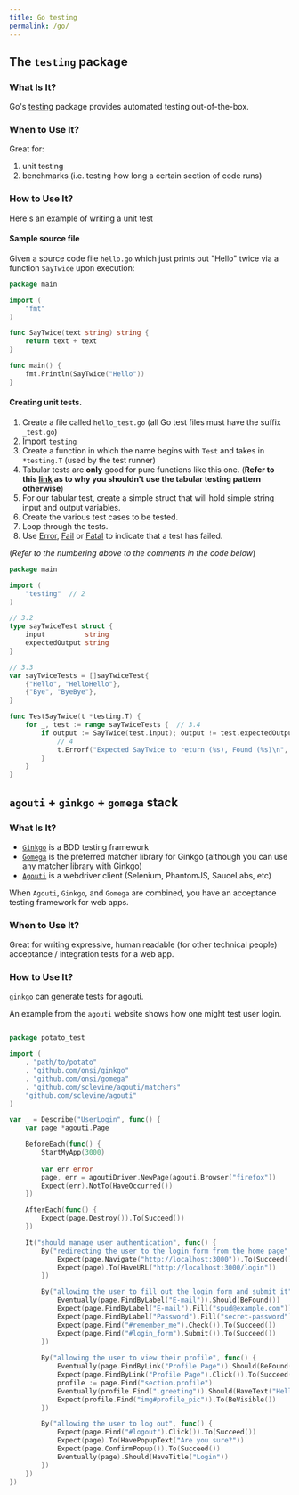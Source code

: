 ```yaml
---
title: Go testing
permalink: /go/
---
```


## The `testing` package

### What Is It?
Go's [testing](https://golang.org/pkg/testing/) package provides automated testing out-of-the-box.

### When to Use It?
Great for:

1. unit testing
2. benchmarks (i.e. testing how long a certain section of code runs)

### How to Use It?

Here's an example of writing a unit test

#### Sample source file
Given a source code file `hello.go` which just prints out "Hello" twice via a function `SayTwice` upon execution:

```go
package main

import (
	"fmt"
)

func SayTwice(text string) string {
	return text + text
}

func main() {
	fmt.Println(SayTwice("Hello"))
}
```

#### Creating unit tests.
1. Create a file called `hello_test.go` (all Go test files must have the suffix `_test.go`)
2. Import `testing`
3. Create a function in which the name begins with `Test` and takes in `*testing.T` (used by the test runner)
  1. Tabular tests are **only** good for pure functions like this one. (**Refer to this [link](https://pages.18f.gov/automated-testing-playbook/principles-practices-idioms/#avoid-data-driven-tests) as to why you shouldn't use the tabular testing pattern otherwise**)
  2. For our tabular test, create a simple struct that will hold simple string input and output variables.
  3. Create the various test cases to be tested.
  4. Loop through the tests.
4. Use [Error](https://golang.org/pkg/testing/#T.Error), [Fail](https://golang.org/pkg/testing/#T.Fail) or [Fatal](https://golang.org/pkg/testing/#T.Fatal) to indicate that a test has failed.

(_Refer to the numbering above to the comments in the code below_)

```go
package main

import (
	"testing"  // 2
)

// 3.2
type sayTwiceTest struct {
	input          string
	expectedOutput string
}

// 3.3
var sayTwiceTests = []sayTwiceTest{
	{"Hello", "HelloHello"},
	{"Bye", "ByeBye"},
}

func TestSayTwice(t *testing.T) {
	for _, test := range sayTwiceTests {  // 3.4
		if output := SayTwice(test.input); output != test.expectedOutput {
			// 4
			t.Errorf("Expected SayTwice to return (%s), Found (%s)\n", test.expectedOutput, output)
		}
	}
}
```

## `agouti` + `ginkgo` + `gomega` stack


### What Is It?
* [`Ginkgo`](http://onsi.github.io/ginkgo/) is a BDD testing framework
* [`Gomega`](http://onsi.github.io/gomega/) is the preferred matcher library for Ginkgo (although you can use any matcher library with Ginkgo)
* [`Agouti`](http://agouti.org/) is a webdriver client (Selenium, PhantomJS, SauceLabs, etc)

When `Agouti`, `Ginkgo`, and `Gomega` are combined, you have an acceptance testing framework for web apps.

### When to Use It?
Great for writing expressive, human readable (for other technical people) acceptance / integration tests for a web app.

### How to Use It?
`ginkgo` can generate tests for agouti.

An example from the `agouti` website shows how one might test user login.

```go

package potato_test

import (
    . "path/to/potato"
    . "github.com/onsi/ginkgo"
    . "github.com/onsi/gomega"
    . "github.com/sclevine/agouti/matchers"
    "github.com/sclevine/agouti"
)

var _ = Describe("UserLogin", func() {
    var page *agouti.Page

    BeforeEach(func() {
        StartMyApp(3000)
        
        var err error
        page, err = agoutiDriver.NewPage(agouti.Browser("firefox"))
        Expect(err).NotTo(HaveOccurred())
    })

    AfterEach(func() {
        Expect(page.Destroy()).To(Succeed())
    })

    It("should manage user authentication", func() {
        By("redirecting the user to the login form from the home page", func() {
            Expect(page.Navigate("http://localhost:3000")).To(Succeed())
            Expect(page).To(HaveURL("http://localhost:3000/login"))
        })

        By("allowing the user to fill out the login form and submit it", func() {
            Eventually(page.FindByLabel("E-mail")).Should(BeFound())
            Expect(page.FindByLabel("E-mail").Fill("spud@example.com")).To(Succeed())
            Expect(page.FindByLabel("Password").Fill("secret-password")).To(Succeed())
            Expect(page.Find("#remember_me").Check()).To(Succeed())
            Expect(page.Find("#login_form").Submit()).To(Succeed())
        })
        
        By("allowing the user to view their profile", func() {
            Eventually(page.FindByLink("Profile Page")).Should(BeFound())
            Expect(page.FindByLink("Profile Page").Click()).To(Succeed())
            profile := page.Find("section.profile")
            Eventually(profile.Find(".greeting")).Should(HaveText("Hello Spud!"))
            Expect(profile.Find("img#profile_pic")).To(BeVisible())
        })

        By("allowing the user to log out", func() {
            Expect(page.Find("#logout").Click()).To(Succeed())
            Expect(page).To(HavePopupText("Are you sure?"))
            Expect(page.ConfirmPopup()).To(Succeed())
            Eventually(page).Should(HaveTitle("Login"))
        })
    })
})
```
